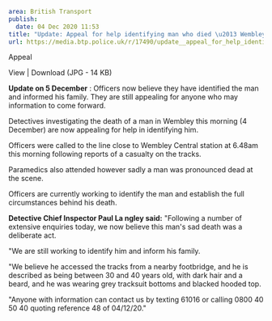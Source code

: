 ```yaml
area: British Transport
publish:
  date: 04 Dec 2020 11:53
title: "Update: Appeal for help identifying man who died \u2013 Wembley"
url: https://media.btp.police.uk/r/17490/update__appeal_for_help_identifying_man_who_died_
```

Appeal

View | Download (JPG - 14 KB)

**Update on 5 December** : Officers now believe they have identified the man and informed his family. They are still appealing for anyone who may information to come forward.

Detectives investigating the death of a man in Wembley this morning (4 December) are now appealing for help in identifying him.

Officers were called to the line close to Wembley Central station at 6.48am this morning following reports of a casualty on the tracks.

Paramedics also attended however sadly a man was pronounced dead at the scene.

Officers are currently working to identify the man and establish the full circumstances behind his death.

**Detective Chief Inspector Paul La ngley said:** "Following a number of extensive enquiries today, we now believe this man's sad death was a deliberate act.

"We are still working to identify him and inform his family.

 "We believe he accessed the tracks from a nearby footbridge, and he is described as being between 30 and 40 years old, with dark hair and a beard, and he was wearing grey tracksuit bottoms and blacked hooded top.

"Anyone with information can contact us by texting 61016 or calling 0800 40 50 40 quoting reference 48 of 04/12/20."
